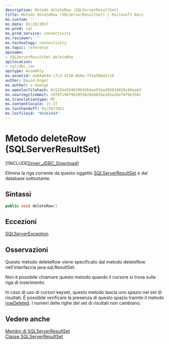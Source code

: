 ```yaml
---
description: Metodo deleteRow (SQLServerResultSet)
title: Metodo deleteRow (SQLServerResultSet) | Microsoft Docs
ms.custom: ''
ms.date: 01/20/2017
ms.prod: sql
ms.prod_service: connectivity
ms.reviewer: ''
ms.technology: connectivity
ms.topic: reference
apiname:
- SQLServerResultSet.deleteRow
apilocation:
- sqljdbc.jar
apitype: Assembly
ms.assetid: aa04a644-c7c2-4738-8b6e-7fea566d2c16
author: David-Engel
ms.author: v-daenge
ms.openlocfilehash: 8c515b4554b29b9db6ae91ba303834820c80aa63
ms.sourcegitcommit: 33f0f190f962059826e002be165a2bef4f9e350c
ms.translationtype: MT
ms.contentlocale: it-IT
ms.lasthandoff: 01/30/2021
ms.locfileid: "99163444"
---
```

# <a name="deleterow-method-sqlserverresultset"></a>Metodo deleteRow (SQLServerResultSet)

[!INCLUDE[Driver_JDBC_Download](../../../includes/driver_jdbc_download.md)]

  Elimina la riga corrente da questo oggetto [SQLServerResultSet](../../../connect/jdbc/reference/sqlserverresultset-class.md) e dal database sottostante.  
  
## <a name="syntax"></a>Sintassi  
  
```cpp
public void deleteRow()  
```  
  
## <a name="exceptions"></a>Eccezioni  
 [SQLServerException](../../../connect/jdbc/reference/sqlserverexception-class.md)  
  
## <a name="remarks"></a>Osservazioni  
 Questo metodo deleteRow viene specificato dal metodo deleteRow nell'interfaccia java.sql.ResultSet.  
  
 Non è possibile chiamare questo metodo quando il cursore si trova sulla riga di inserimento.  
  
 In caso di uso di cursori keyset, questo metodo lascia uno spazio nel set di risultati. È possibile verificare la presenza di questo spazio tramite il metodo [rowDeleted](../../../connect/jdbc/reference/rowdeleted-method-sqlserverresultset.md). I numeri delle righe del set di risultati non cambiano.  
  
## <a name="see-also"></a>Vedere anche  
 [Membri di SQLServerResultSet](../../../connect/jdbc/reference/sqlserverresultset-members.md)   
 [Classe SQLServerResultSet](../../../connect/jdbc/reference/sqlserverresultset-class.md)  
  
  
